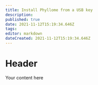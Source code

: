 ```yaml
---
title: Install Phyllome from a USB key
description: 
published: true
date: 2021-11-12T15:19:34.646Z
tags: 
editor: markdown
dateCreated: 2021-11-12T15:19:34.646Z
---
```


# Header
Your content here